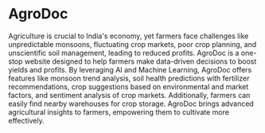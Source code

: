 # AgroDoc
Agriculture is crucial to India's economy, yet farmers face challenges like unpredictable monsoons, fluctuating crop markets, poor crop planning, and unscientific soil management, leading to reduced profits. AgroDoc is a one-stop website designed to help farmers make data-driven decisions to boost yields and profits. By leveraging AI and Machine Learning, AgroDoc offers features like monsoon trend analysis, soil health predictions with fertilizer recommendations, crop suggestions based on environmental and market factors, and sentiment analysis of crop markets. Additionally, farmers can easily find nearby warehouses for crop storage. AgroDoc brings advanced agricultural insights to farmers, empowering them to cultivate more effectively.
